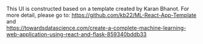 This UI is constructed based on a template created by Karan Bhanot.
For more detail, please go to: https://github.com/kb22/ML-React-App-Template and  
https://towardsdatascience.com/create-a-complete-machine-learning-web-application-using-react-and-flask-859340bddb33
